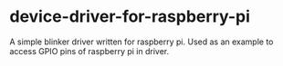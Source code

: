# device-driver-for-raspberry-pi

A simple blinker driver written for raspberry pi. Used as an example to access GPIO pins of raspberry pi in driver.
